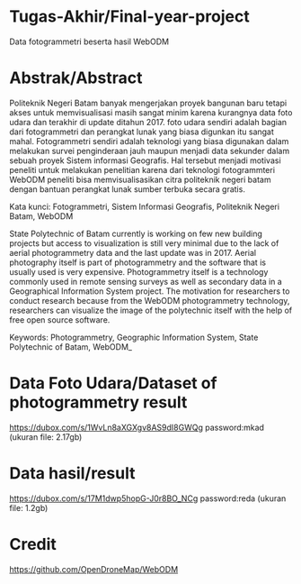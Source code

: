 # Tugas-Akhir/Final-year-project
Data fotogrammetri beserta hasil WebODM
# Abstrak/Abstract
Politeknik Negeri Batam banyak mengerjakan proyek bangunan baru tetapi akses untuk memvisualisasi masih sangat minim karena kurangnya data foto udara dan terakhir di update ditahun 2017. foto udara sendiri adalah bagian dari fotogrammetri dan perangkat lunak yang biasa digunkan itu sangat mahal. Fotogrammetri sendiri adalah teknologi yang biasa digunakan dalam melakukan survei penginderaan jauh maupun menjadi data sekunder dalam sebuah proyek Sistem informasi Geografis. Hal tersebut menjadi motivasi peneliti untuk melakukan penelitian karena dari teknologi fotogrammteri WebODM peneliti bisa memvisualisasikan citra politeknik negeri batam dengan bantuan perangkat lunak sumber terbuka secara gratis.

Kata kunci: Fotogrammetri, Sistem Informasi Geografis, Politeknik Negeri Batam, WebODM

State Polytechnic of Batam currently is working on few new building projects but access to visualization is still very minimal due to the lack of aerial photogrammetry data and the last update was in 2017. Aerial photography itself is part of photogrammetry and the software that is usually used is very expensive. Photogrammetry itself is a technology commonly used in remote sensing surveys as well as secondary data in a Geographical Information System project. The motivation for researchers to conduct research because from the WebODM photogrammetry technology, researchers can visualize the image of the  polytechnic itself with the help of free open source software.

Keywords: Photogrammetry, Geographic Information System, State Polytechnic of Batam, WebODM_


# Data Foto Udara/Dataset of photogrammetry result
https://dubox.com/s/1WvLn8aXGXgv8AS9dI8GWQg password:mkad (ukuran file: 2.17gb)
# Data hasil/result
https://dubox.com/s/17M1dwp5hopG-J0r8BO_NCg password:reda  (ukuran file: 1.2gb)
# Credit
https://github.com/OpenDroneMap/WebODM
